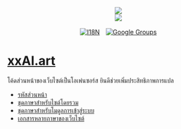 <p align="center"><a href="https://xxai.art"><img src="https://cdn.jsdelivr.net/gh/xxai-art/doc/logo.svg"/></a><br/><a href="https://xxai.art"><img src="https://cdn.jsdelivr.net/gh/xxai-art/doc/xxai.svg"/></a></p><p align="center"><a href="https://github.com/xxai-art/doc#readme"><img alt="I18N" src="https://cdn.jsdelivr.net/gh/wactax/img/t.svg"/></a>　<a href="https://groups.google.com/u/0/g/xxai-art"><img alt="Google Groups" src="https://cdn.jsdelivr.net/gh/wactax/img/g-groups.svg"/></a></p>

# [xxAI.art](https://xxAI.art)

โค้ดส่วนหน้าของเว็บไซต์เป็นโอเพ่นซอร์ส ยินดีช่วยเพิ่มประสิทธิภาพการแปล

* [รหัสส่วนหน้า](https://github.com/xxai-art/web)
* [ชุดภาษาสำหรับไซต์โดยรวม](https://github.com/xxai-art/web/tree/main/i18n)
* [ชุดภาษาสำหรับโมดูลการเข้าสู่ระบบ](https://github.com/wacpkg/user/tree/main/ui.i18n)
* [เอกสารหลายภาษาของเว็บไซต์](https://github.com/xxai-doc)
